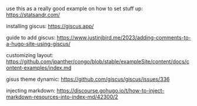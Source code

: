 use this as a really good example on how to set stuff up: https://statsandr.com/

installing giscus: https://giscus.app/

guide to add giscus: https://www.justinjbird.me/2023/adding-comments-to-a-hugo-site-using-giscus/

customizing layout: https://github.com/jpanther/congo/blob/stable/exampleSite/content/docs/content-examples/index.md 

gisus theme dynamic: https://github.com/giscus/giscus/issues/336


injecting markdown: https://discourse.gohugo.io/t/how-to-inject-markdown-resources-into-index-md/42300/2